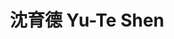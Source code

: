---
chinese_name: 沈育德
english_name: Yu-Te Shen
title: 沈育德 Yu-Te Shen
id: shenyute
collection: members
position: Part-time Research Assistant
type: part-time research assistant
department: 經濟學系學士班二年級
# image_path: https://source.unsplash.com/collection/139386/600x600?a=.png
photo: pt_ra/bio-photo.jpg
# blurb: 123
---